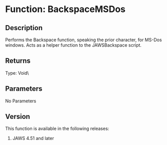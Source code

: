 # Function: BackspaceMSDos

## Description

Performs the Backspace function, speaking the prior character, for
MS-Dos windows. Acts as a helper function to the JAWSBackspace script.

## Returns

Type: Void\

## Parameters

No Parameters

## Version

This function is available in the following releases:

1.  JAWS 4.51 and later
